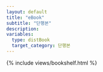 ```yaml
---
layout: default
title: "eBook"
subtitle: "단행본"
description:
variables:
  type: distBook
  target_category: 단행본
---
```


{% include views/bookshelf.html %}
